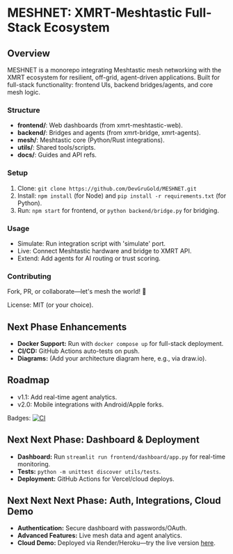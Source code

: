 # MESHNET: XMRT-Meshtastic Full-Stack Ecosystem

## Overview
MESHNET is a monorepo integrating Meshtastic mesh networking with the XMRT ecosystem for resilient, off-grid, agent-driven applications. Built for full-stack functionality: frontend UIs, backend bridges/agents, and core mesh logic.

### Structure
- **frontend/**: Web dashboards (from xmrt-meshtastic-web).
- **backend/**: Bridges and agents (from xmrt-bridge, xmrt-agents).
- **mesh/**: Meshtastic core (Python/Rust integrations).
- **utils/**: Shared tools/scripts.
- **docs/**: Guides and API refs.

### Setup
1. Clone: `git clone https://github.com/DevGruGold/MESHNET.git`
2. Install: `npm install` (for Node) and `pip install -r requirements.txt` (for Python).
3. Run: `npm start` for frontend, or `python backend/bridge.py` for bridging.

### Usage
- Simulate: Run integration script with 'simulate' port.
- Live: Connect Meshtastic hardware and bridge to XMRT API.
- Extend: Add agents for AI routing or trust scoring.

### Contributing
Fork, PR, or collaborate—let's mesh the world! 🚀

License: MIT (or your choice).

## Next Phase Enhancements
- **Docker Support:** Run with `docker compose up` for full-stack deployment.
- **CI/CD:** GitHub Actions auto-tests on push.
- **Diagrams:** (Add your architecture diagram here, e.g., via draw.io).

## Roadmap
- v1.1: Add real-time agent analytics.
- v2.0: Mobile integrations with Android/Apple forks.

Badges: [![CI](https://github.com/DevGruGold/MESHNET/actions/workflows/ci.yml/badge.svg)](https://github.com/DevGruGold/MESHNET/actions)

## Next Next Phase: Dashboard & Deployment
- **Dashboard:** Run `streamlit run frontend/dashboard/app.py` for real-time monitoring.
- **Tests:** `python -m unittest discover utils/tests`.
- **Deployment:** GitHub Actions for Vercel/cloud deploys.

## Next Next Next Phase: Auth, Integrations, Cloud Demo
- **Authentication:** Secure dashboard with passwords/OAuth.
- **Advanced Features:** Live mesh data and agent analytics.
- **Cloud Demo:** Deployed via Render/Heroku—try the live version [here](link).
